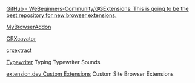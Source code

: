 
[GitHub - WeBeginners-Community/GGExtensions: This is going to be the best repository for new browser extensions.](https://github.com/WeBeginners-Community/GGExtensions)

[MyBrowserAddon](https://mybrowseraddon.com/)

[CRXcavator](https://crxcavator.io/)

[crxextract](https://www.crxextract.com/)

[Typewriter](https://chrome.google.com/webstore/detail/typewriter/jfghikfjnjkjkdpndeecjheealfoabhc)
Typing Typewriter Sounds

[extension.dev Custom Extensions](https://extension.dev/)
Custom Site Browser Extensions
